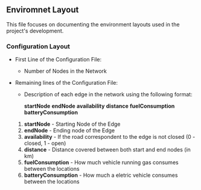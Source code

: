 ## Enviromnet Layout 

This file focuses on documenting the environment layouts used in the project's development.

### Configuration Layout

- First Line of the Configuration File:
    - Number of Nodes in the Network

- Remaining lines of the Configuration File:
    - Description of each edge in the network using the following format:
    
        __startNode__ __endNode__ __availability__ __distance__ __fuelConsumption__ __batteryConsumption__

    1. **startNode** - Starting Node of the Edge
    2. **endNode** - Ending node of the Edge
    3. **availability** - If the road correspondent to the edge is not closed (0 - closed, 1 - open)
    4. **distance** - Distance covered between both start and end nodes (in km)
    5. **fuelConsumption** - How much vehicle running gas consumes between the locations
    5. **batteryConsumption** - How much a eletric vehicle consumes between the locations

